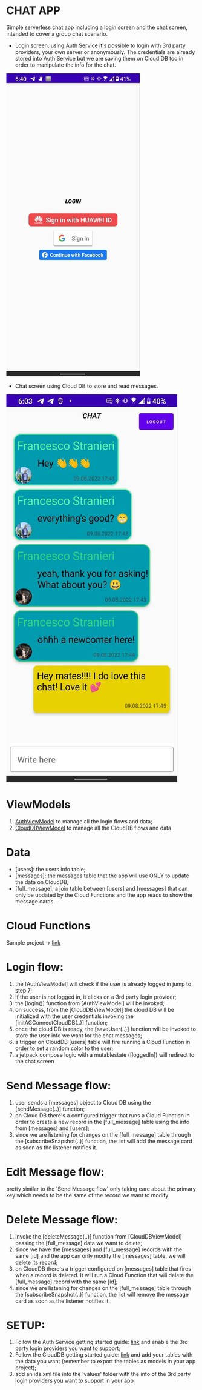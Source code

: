 # CHAT APP

Simple serverless chat app including a login screen and the chat screen, intended to cover a 
group chat scenario.

- Login screen, using Auth Service it's possible to login with 3rd party providers,
  your own server or anonymously.
  The credentials are already stored into Auth Service but we are saving them on Cloud DB too
  in order to manipulate the info for the chat.
  
![](https://github.com/FStranieri/CloudySamples/blob/main/login_screen.png)

- Chat screen using Cloud DB to store and read messages.

![](https://github.com/FStranieri/CloudySamples/blob/main/chat_screen.png)

# ViewModels 
1) [AuthViewModel](https://github.com/FStranieri/CloudySamples/blob/main/app/src/main/java/com/fs/cloudapp/viewmodels/AuthViewModel.kt)
   to manage all the login flows and data;
2) [CloudDBViewModel](https://github.com/FStranieri/CloudySamples/blob/main/app/src/main/java/com/fs/cloudapp/viewmodels/CloudDBViewModel.kt)
   to manage all the CloudDB flows and data

# Data
- [users]: the users info table;
- [messages]: the messages table that the app will use ONLY to update the data on CloudDB;
- [full_message]: a join table between [users] and [messages] that can only be updated by the 
  Cloud Functions and the app reads to show the message cards.

# Cloud Functions
Sample project -> [link](https://github.com/FStranieri/CloudySamples_CloudFunction)

# Login flow:
1) the [AuthViewModel] will check if the user is already logged in jump to step 7;
2) if the user is not logged in, it clicks on a 3rd party login provider;
3) the [login()] function from [AuthViewModel] will be invoked;
4) on success, from the [CloudDBViewModel] the cloud DB will be initialized with the user 
   credentials invoking the [initAGConnectCloudDB(..)] function;
5) once the cloud DB is ready, the [saveUser(..)] function will be invoked to store the user
   info we want for the chat messages;
6) a trigger on CloudDB [users] table will fire running a Cloud Function in order to set a random
   color to the user;
7) a jetpack compose logic with a mutablestate ([loggedIn]) will redirect to the chat screen

# Send Message flow:
1) user sends a [messages] object to Cloud DB using the [sendMessage(..)] function;
2) on Cloud DB there's a configured trigger that runs a Cloud Function in order to create
   a new record in the [full_message] table using the info from [messages] and [users];
3) since we are listening for changes on the [full_message] table through the
   [subscribeSnapshot(..)] function, the list will add the message card as soon as the listener 
   notifies it.

# Edit Message flow:
pretty similar to the 'Send Message flow' only taking care about the primary key which needs to
be the same of the record we want to modify.

# Delete Message flow:
1) invoke the [deleteMessage(..)] function from [CloudDBViewModel] passing the [full_message] data
   we want to delete;
2) since we have the [messages] and [full_message] records with the same [id] and the app can only
   modify the [messages] table, we will delete its record;
3) on CloudDB there's a trigger configured on [messages] table that fires when a record is deleted.
   It will run a Cloud Function that will delete the [full_message] record with the same [id];
4) since we are listening for changes on the [full_message] table through the
   [subscribeSnapshot(..)] function, the list will remove the message card as soon as the listener
   notifies it.

# SETUP:
1) Follow the Auth Service getting started guide: [link](https://developer.huawei.com/consumer/en/doc/development/AppGallery-connect-Guides/agc-auth-android-getstarted-0000001053053922) and enable the 3rd party login providers you want to support;
2) Follow the CloudDB getting started guide: [link](https://developer.huawei.com/consumer/en/doc/development/AppGallery-connect-Guides/agc-clouddb-get-started-0000001127676473) and add your tables with the data you want (remember to export the tables as models in your app project);
3) add an ids.xml file into the 'values' folder with the info of the 3rd party login providers you want to support in your app
